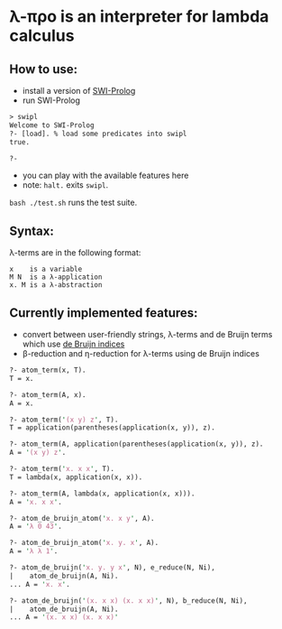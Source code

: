 λ-προ is an interpreter for lambda calculus
=====

How to use:
-----
* install a version of [SWI-Prolog](http://www.swi-prolog.org/)
* run SWI-Prolog


```pl
> swipl
Welcome to SWI-Prolog
?- [load]. % load some predicates into swipl
true.

?-
```
* you can play with the available features here
* note: `halt.` exits `swipl`.

```bash ./test.sh``` runs the test suite.

Syntax:
-----
λ-terms are in the following format:
```
x    is a variable
M N  is a λ-application
x. M is a λ-abstraction
```

Currently implemented features:
-----
* convert between user-friendly strings, λ-terms and
  de Bruijn terms which use [de Bruijn indices](https://en.wikipedia.org/wiki/De_Bruijn_index)
* β-reduction and η-reduction for λ-terms using de Bruijn indices

```pl
?- atom_term(x, T).
T = x.

?- atom_term(A, x).
A = x.

?- atom_term('(x y) z', T).
T = application(parentheses(application(x, y)), z).

?- atom_term(A, application(parentheses(application(x, y)), z).
A = '(x y) z'.

?- atom_term('x. x x', T).
T = lambda(x, application(x, x)).

?- atom_term(A, lambda(x, application(x, x))).
A = 'x. x x'.

?- atom_de_bruijn_atom('x. x y', A).
A = 'λ 0 43'.

?- atom_de_bruijn_atom('x. y. x', A).
A = 'λ λ 1'.

?- atom_de_bruijn('x. y. y x', N), e_reduce(N, Ni),
|    atom_de_bruijn(A, Ni).
... A = 'x. x'.

?- atom_de_bruijn('(x. x x) (x. x x)', N), b_reduce(N, Ni),
|    atom_de_bruijn(A, Ni).
... A = '(x. x x) (x. x x)'
```
